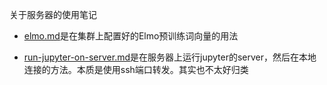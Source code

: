 关于服务器的使用笔记

- [elmo.md](elmo.md)是在集群上配置好的Elmo预训练词向量的用法

- [run-jupyter-on-server.md](run-jupyter-on-server.md)是在服务器上运行jupyter的server，然后在本地连接的方法。本质是使用ssh端口转发。其实也不太好归类

